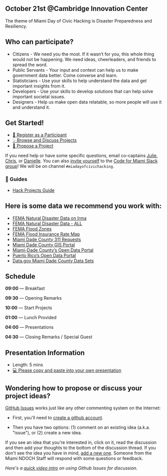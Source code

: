 ## October 21st @Cambridge Innovation Center
The theme of Miami Day of Civic Hacking is Disaster Preparedness and Resiliency.

##  Who can participate?
* Citizens -
We need you the most. If it wasn’t for you, this whole thing would not be happening. We need ideas, cheerleaders, and friends to spread the word.
* Public Servants - 
Your input and context can help us to make government data better. Come converse and learn.
* Statisticians -
Use your skills to help understand the data and get important insights from it.
* Developers - 
Use your skills to develop solutions that can help solve important societal issues.
* Designers -
Help us make open data relatable, so more people will use it and understand it.

##  Get Started!

- [:rocket: Register as a Participant](https://eventbrite.com/e/miami-day-of-civic-hacking-tickets-36918522294)
- [:bulb: Browse and Discuss Projects](https://github.com/Code-for-Miami/miamidayofcivichacking/issues)
- [:star2: Propose a Project](https://github.com/Code-for-Miami/miamidayofcivichacking/issues/new)

If you need help or have some specific questions, email co-captains [Julie](mailto:juliekramer@codeforamerica.org), [Chris](mailto:cyberstrike@gmail.com), or [Danielle](mailto:dungermann@codeforamerica.org). You can also [invite yourself](http://cfm-invite.herokuapp.com) to the [Code for Miami Slack group](http://codeformiami.slack.com)! We will be on channel `#miadayofcivichacking`.

### :book: Guides

* [Hack Projects Guide](https://github.com/Code-for-Miami/miamidayofcivichacking/blob/master/Hack.md)

## Here is some data we recommend you work with:

 * [FEMA Natural Disaster Data on Irma](https://data.femadata.com/NationalDisasters/HurricaneIrma//)
 * [FEMA Natural Disaster Data - ALL](https://data.femadata.com/NationalDisasters)
 * [FEMA Flood Zones](http://gis-mdc.opendata.arcgis.com/datasets/1dcbc031b2744d8d97f7b181f56411f5_0)
 * [FEMA Flood Insurance Rate Map](http://gis-mdc.opendata.arcgis.com/datasets/ed5eaa2582e045029b10f5fbc380377a_1)
 * [Miami Dade County 311 Requests](https://opendata.miamidade.gov/311/311-Service-Requests-Miami-Dade-County/dj6j-qg5t/data)
 * [Miami Dade County GIS Portal](http://gis-mdc.opendata.arcgis.com/)
 * [Miami-Dade County’s Open Data Portal](https://opendata.miamidade.gov/)
 * [Puerto Rico’s Open Data Portal](https://data.pr.gov/)
 * [Data.gov Miami Dade County Data Sets](https://catalog.data.gov/dataset?q=&sort=views_recent+desc&as_sfid=AAAAAAWZxwFB1-FvIBho016i-VJrkVBW4xVkWzCMLPHFErc6sl0ivOnUOmFz2VO2grxhusYnj-xlnW2fo2GsuMje6gLsPUCu8rB1ORfO9UTBw2Txu0HPqEl_JeHxcFCupTe0ACw%3D&as_fid=bc5872e3aefa1c9ac11f12c28d457d0853b37b1d&ext_location=Miami-Dade+County%2C+Florida&ext_bbox=-80.8762%2C25.1523%2C-80.1278%2C25.9847&ext_prev_extent=)
 

## Schedule

**09:00** — Breakfast

**09:30** — Opening Remarks

**10:00** — Start Projects

**01:00** — Lunch Provided

**04:00** — Presentations

**04:30** — Closing Remarks / Special Guest

## Presentation Information

- Length: 5 mins
- [:computer: Please copy and paste into your own presentation](https://docs.google.com/presentation/d/1IKsq7ibQmzMiYRsv_AFuXrhgaLqNDfM-bFfxpRSY-aE/edit?usp=sharing)

## Wondering how to propose or discuss your project ideas?

[GitHub Issues](https://guides.github.com/features/issues/) works just like any other commenting system on the Internet:


- First, you'll need to [create a github account](https://github.com/join).

- Then you have two options: (1) comment on an existing idea (a.k.a. "issue"), or (2) create a new idea.

If you see an idea that you're interested in, click on it, read the discussion and then add your thoughts to the bottom of the discussion thread. If you don't see the idea you have in mind, [add a new one](https://github.com/miami-ndoch/2016-project-proposals/issues/new). Someone from the Miami NDOCH Staff will respond with some questions or feedback.

*Here's a [quick video intro](https://www.youtube.com/watch?v=KlrJVSJRUN4) on using Github Issues for discussion.*
